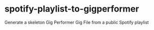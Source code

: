 # spotify-playlist-to-gigperformer
Generate a skeleton Gig Performer Gig File from a public Spotify playlist
